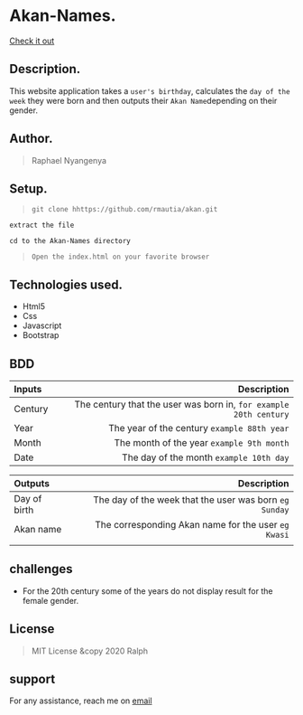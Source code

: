 # Akan-Names.
[Check it out](https://rmautia.github.io/akan/.)

## Description.
This website application takes a ``user's birthday``, calculates the ``day of the week`` they were born and then outputs their ``Akan Name``depending on their gender.  

## Author.
 > Raphael Nyangenya

 ## Setup.
 > ``git clone hhttps://github.com/rmautia/akan.git``

 ``extract the file``

 ``cd to the Akan-Names directory``

 > ``Open the index.html on your favorite browser``

## Technologies used.
  * Html5
  * Css
  * Javascript
  * Bootstrap

## BDD
| Inputs |  Description |
| :---         |          ---: |
| Century   | The century that the user was born in, ``for example 20th century``|
| Year     | The year of the century ``example 88th year``   |
| Month     | The month of the year ``example 9th month``     |
| Date     |  The day of the month ``example 10th day`` |


| Outputs |  Description |
| :---         |          ---: |
| Day of birth  | The day of the week that the user was born ``eg Sunday`` |
| Akan name    |  The corresponding Akan name for the user ``eg Kwasi``    |
|     |      |


## challenges
* For the 20th century some of the years do not display result for the female gender.

## License
> MIT License &copy 2020 Ralph

## support
For any assistance, reach me on [email](raphaelnyangenya@gmail.com)

